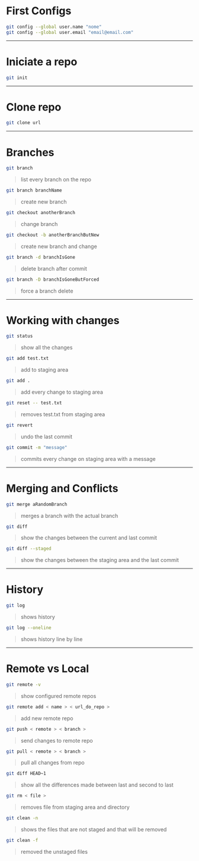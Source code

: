 # First Configs
```bash
git config --global user.name "nome"
git config --global user.email "email@email.com"
```
<hr>

# Iniciate a repo

```bash
git init
```
<hr>

# Clone repo

```bash
git clone url
```
<hr>

# Branches

```bash
git branch
```       
> list every branch on the repo 

```bash
git branch branchName
```       
> create new branch

```bash
git checkout anotherBranch
```       
> change branch

```bash
git checkout -b anotherBranchButNew
```       
> create new branch and change

```bash
git branch -d branchIsGone
```       
> delete branch after commit

```bash
git branch -D branchIsGoneButForced
```       
> force a branch delete

<hr>

# Working with changes

```bash
git status
```       
> show all the changes

```bash
git add test.txt
```       
> add to staging area

```bash
git add .
```       
> add every change to staging area

```bash
git reset -- test.txt
```       
> removes test.txt from staging area

```bash
git revert
```       
> undo the last commit

```bash
git commit -m "message"
```       
> commits every change on staging area with a message

<hr>

# Merging and Conflicts

```bash
git merge aRandomBranch
```       
> merges a branch with the actual branch

```bash
git diff
```       
> show the changes between the current and last commit

```bash
git diff --staged
```       
> show the changes between the staging area and the last commit

<hr>

# History

```bash
git log 
```       
> shows history

```bash
git log --oneline
```       
> shows history line by line

<hr>

# Remote vs Local

```bash
git remote -v 
```       
> show configured remote repos

```bash
git remote add < name > < url_do_repo >
```       
> add new remote repo

```bash
git push < remote > < branch >
```       
> send changes to remote repo

```bash
git pull < remote > < branch >
```       
> pull all changes from repo

```bash
git diff HEAD~1
```       
> show all the differences made between last and second to last

```bash
git rm < file >
```       
> removes file from staging area and directory

```bash
git clean -n 
```       
> shows the files that are not staged and that will be removed

```bash
git clean -f   
```       
> removed the unstaged files